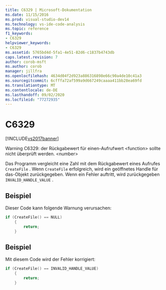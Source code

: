 ```yaml
---
title: C6329 | Microsoft-Dokumentation
ms.date: 11/15/2016
ms.prod: visual-studio-dev14
ms.technology: vs-ide-code-analysis
ms.topic: reference
f1_keywords:
- C6329
helpviewer_keywords:
- C6329
ms.assetid: 5765bd4d-5fa1-4e51-82d6-c1837b4743db
caps.latest.revision: 7
author: corob-msft
ms.author: corob
manager: jillfra
ms.openlocfilehash: 4634d04f2d923a886316898e66c90a4de10c41a3
ms.sourcegitcommit: 6cfffa72af599a9d667249caaaa411bb28ea69fd
ms.translationtype: MT
ms.contentlocale: de-DE
ms.lasthandoff: 09/02/2020
ms.locfileid: "77272935"
---
```

# <a name="c6329"></a>C6329
[!INCLUDE[vs2017banner](../includes/vs2017banner.md)]

Warning C6329: der Rückgabewert für einen-Aufrufwert \<function> sollte nicht überprüft werden. \<number>  
  
 Das Programm vergleicht eine Zahl mit dem Rückgabewert eines Aufrufes `CreateFile` . Wenn `CreateFile` erfolgreich, wird ein geöffnetes Handle für das-Objekt zurückgegeben. Wenn ein Fehler auftritt, wird zurückgegeben `INVALID_HANDLE_VALUE` .  
  
## <a name="example"></a>Beispiel  
 Dieser Code kann folgende Warnung verursachen:  
  
```cpp  
if (CreateFile() == NULL)  
    {  
        return;  
    }  
```  
  
## <a name="example"></a>Beispiel  
 Mit diesem Code wird der Fehler korrigiert:  
  
```cpp  
if (CreateFile() == INVALID_HANDLE_VALUE)  
    {  
        return;  
    }  
```
